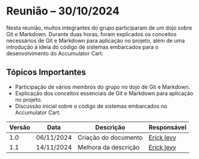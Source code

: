 
# Reunião – 30/10/2024

Nesta reunião, muitos integrantes do grupo participaram de um dojo sobre Git e Markdown. Durante duas horas, foram explicados os conceitos necessários de Git e Markdown para aplicação no projeto, além de uma introdução à ideia do código de sistemas embarcados para o desenvolvimento do Accumulator Cart.

## Tópicos Importantes

- Participação de vários membros do grupo no dojo de Git e Markdown.
- Explicação dos conceitos essenciais de Git e Markdown para aplicação no projeto.
- Discussão inicial sobre o código de sistemas embarcados no Accumulator Cart.







| Versão| Data | Descrição | Responsável|
|-------|------|-----------|------------|
| 1.0 | 06/11/2024 | Criação do documento | [Erick levy](https://gitlab.com/Ericklevy)  |
| 1.1 | 14/11/2024 | Melhora da descrição | [Erick levy](https://gitlab.com/Ericklevy)  |